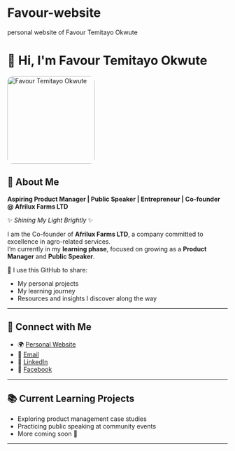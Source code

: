 # Favour-website
personal website of Favour Temitayo Okwute 
# 👋 Hi, I'm Favour Temitayo Okwute  

<img src="https://raw.githubusercontent.com/your-username/your-username/main/favour-photo.jpg" alt="Favour Temitayo Okwute" width="200" style="border-radius:12px;" />

## 🌟 About Me
**Aspiring Product Manager | Public Speaker | Entrepreneur | Co-founder @ Afrilux Farms LTD**  

✨ *Shining My Light Brightly* ✨  

I am the Co-founder of **Afrilux Farms LTD**, a company committed to excellence in agro-related services.  
I’m currently in my **learning phase**, focused on growing as a **Product Manager** and **Public Speaker**.  

🌱 I use this GitHub to share:  
- My personal projects  
- My learning journey  
- Resources and insights I discover along the way  

---

## 🔗 Connect with Me
- 🌍 [Personal Website](https://your-username.github.io/favour-website)  
- 📧 [Email](mailto:okwutefavour10@gmail.com)  
- 💼 [LinkedIn](https://www.linkedin.com/in/favour-temitayo-okwute-9a3774357)  
- 📘 [Facebook](https://www.facebook.com/share/1CBRxYAWEk/)  

---

## 📚 Current Learning Projects
- Exploring product management case studies  
- Practicing public speaking at community events  
- More coming soon 🚀  

---
